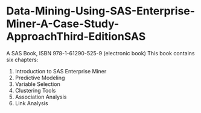 # Data-Mining-Using-SAS-Enterprise-Miner-A-Case-Study-ApproachThird-EditionSAS
A SAS Book, ISBN 978-1-61290-525-9 (electronic book)
This book contains six chapters:
1. Introduction to SAS Enterprise Miner
2. Predictive Modeling
3. Variable Selection
4. Clustering Tools
5. Association Analysis
6. Link Analysis
